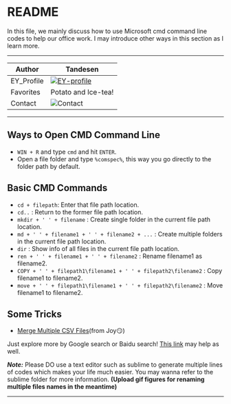 README
===========================
In this file, we mainly discuss how to use Microsoft cmd command line codes to help our office work. I may introduce other ways in this section as I learn more.

****

|Author|Tandesen|
|---|---
|EY_Profile|[![EY-profile]][homepage]
|Favorites|Potato and Ice-tea!
|Contact|![Contact]


****
## Ways to Open CMD Command Line
* `WIN + R` and type `cmd` and hit `ENTER`.
* Open a file folder and type `%comspec%`, this way you go directly to the folder path by default.

## Basic CMD Commands
* `cd + filepath`: Enter that file path location.
* `cd..` : Return to the former file path location.
* `mkdir + ' ' + filename` : Create single folder in the current file path location.
* `md + ' ' + filename1 + ' ' + filename2 + ...` : Create multiple folders in the current file path location.
* `dir` : Show info of all files in the current file path location.
* `ren + ' ' + filename1 + ' ' + filename2` : Rename filename1 as filename2.
* `COPY + ' ' + filepath1\filename1 + ' ' + filepath2\filename2` : Copy filename1 to filename2.
* `move + ' ' + filepath1\filename1 + ' ' + filepath2\filename2` : Move filename1 to filename2.  

## Some Tricks
* [Merge Multiple CSV Files](https://blog.csdn.net/weixin_43789661/article/details/106504358?utm_medium=distribute.pc_relevant.none-task-blog-BlogCommendFromMachineLearnPai2-1.nonecase&depth_1-utm_source=distribute.pc_relevant.none-task-blog-BlogCommendFromMachineLearnPai2-1.nonecase)(from Joy:smirk:)

Just explore more by Google search or Baidu search! [This link](https://www.digitalcitizen.life/command-prompt-how-use-basic-commands) may help as well.

___Note:___ Please DO use a text editor such as sublime to generate multiple lines of codes which makes your life much easier. You may wanna refer to the sublime folder for more information. **(Upload gif figures for renaming multiple files names in the meantime)**

--------------------------------
[homepage]:https://people.ey.com/PersonImmersive.aspx?accountname=i%3A0%23%2Ef%7Cmembership%7Cmark%2Es%2Etan%40cn%2Eey%2Ecom "My real name is Tandesen! Bazinga!"
[EY-profile]:https://img.shields.io/badge/Tandesen-EY__Profile-blue
[Contact]:https://img.shields.io/badge/Wechat-markts28-brightgreen "Add me beauties!"
